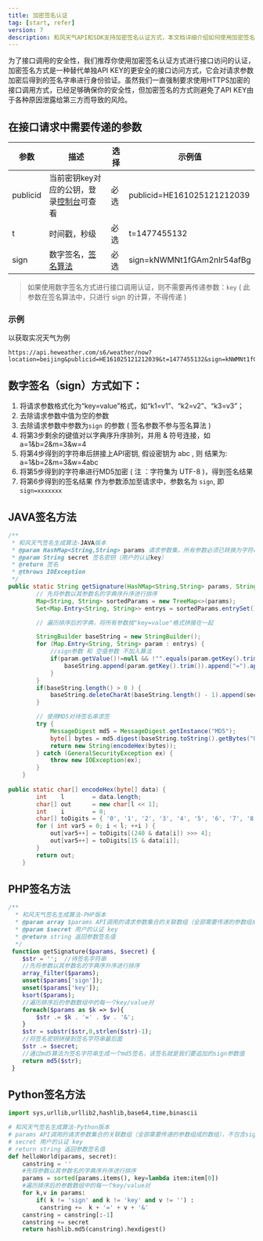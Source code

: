 ```yaml
---
title: 加密签名认证
tag: [start, refer]
version: 7
description: 和风天气API和SDK支持加密签名认证方式，本文档详细介绍如何使用加密签名的方法
---
```


为了接口调用的安全性，我们推荐你使用加密签名认证方式进行接口访问的认证，加密签名方式是一种替代单独API KEY的更安全的接口访问方式，它会对请求参数加密后得到的签名字串进行身份验证。虽然我们一直强制要求使用HTTPS加密的接口调用方式，已经足够确保你的安全性，但加密签名的方式则避免了API KEY由于各种原因泄露给第三方而导致的风险。

## 在接口请求中需要传递的参数

|参数|描述|选择|示例值|
|---|---|---|---|
|publicid|当前密钥key对应的公钥，登录[控制台](https://console.heweather.com)可查看|必选|publicid=HE161025121212039|
|t|时间戳，秒级|必选|t=1477455132|
|sign|数字签名，[签名算法](/docs/refer/secret-authorization)|必选|sign=kNWMNt1fGAm2nIr54afBg|

> 如果使用数字签名方式进行接口调用认证，则不需要再传递参数：`key` ( 此参数在签名算法中，只进行 sign 的计算，不得传递 ) 

### 示例
以获取实况天气为例
```
https://api.heweather.com/s6/weather/now?location=beijing&publicid=HE161025121212039&t=1477455132&sign=kNWMNt1fGAm2nIr54afBg
```

## 数字签名（sign）方式如下：

1. 将请求参数格式化为“key=value”格式，如“k1=v1”、“k2=v2”、“k3=v3”；
2. 去除请求参数中值为空的参数
3. 去除请求参数中参数为`sign` 的参数 ( 签名参数不参与签名算法 )
4. 将第3步剩余的键值对以字典序升序排列，并用 & 符号连接，如 a=1&b=2&m=3&w=4
5. 将第4步得到的字符串后拼接上API密钥, 假设密钥为 abc , 则 结果为:   a=1&b=2&m=3&w=4abc
6. 将第5步得到的字符串进行MD5加密 ( 注 ：字符集为 UTF-8 )，得到签名结果
7. 将第6步得到的签名结果 作为参数添加至请求中，参数名为 <code>sign</code>, 即 <code>sign=xxxxxxx</code>


## JAVA签名方法

```java
/**
 * 和风天气签名生成算法-JAVA版本
 * @param HashMap<String,String> params 请求参数集，所有参数必须已转换为字符串类型
 * @param String secret 签名密钥（用户的认证key）
 * @return 签名
 * @throws IOException
 */
public static String getSignature(HashMap<String,String> params, String secret) throws IOException {
        // 先将参数以其参数名的字典序升序进行排序
        Map<String, String> sortedParams = new TreeMap<>(params);
        Set<Map.Entry<String, String>> entrys = sortedParams.entrySet();

        // 遍历排序后的字典，将所有参数按"key=value"格式拼接在一起

        StringBuilder baseString = new StringBuilder();
        for (Map.Entry<String, String> param : entrys) {
            //sign参数 和 空值参数 不加入算法
            if(param.getValue()!=null && !"".equals(param.getKey().trim()) && !"sign".equals(param.getKey().trim()) && !"key".equals(param.getKey().trim()) && !"".equals(param.getValue().trim())) {
                baseString.append(param.getKey().trim()).append("=").append(param.getValue().trim()).append("&");
            }
        }
        if(baseString.length() > 0 ) {
            baseString.deleteCharAt(baseString.length() - 1).append(secret);
        }

        // 使用MD5对待签名串求签
        try {
            MessageDigest md5 = MessageDigest.getInstance("MD5");
            byte[] bytes = md5.digest(baseString.toString().getBytes("UTF-8"));
            return new String(encodeHex(bytes));
        } catch (GeneralSecurityException ex) {
            throw new IOException(ex);
        }
    }
    
public static char[] encodeHex(byte[] data) {
        int    l        = data.length;
        char[] out      = new char[l << 1];
        int    i        = 0;
        char[] toDigits = { '0', '1', '2', '3', '4', '5', '6', '7', '8', '9', 'a', 'b', 'c', 'd', 'e', 'f' };
        for ( int var5 = 0; i < l; ++i ) {
            out[var5++] = toDigits[(240 & data[i]) >>> 4];
            out[var5++] = toDigits[15 & data[i]];
        }
        return out;
    }
```

## PHP签名方法

```php
/**
  * 和风天气签名生成算法-PHP版本
  * @param array $params API调用的请求参数集合的关联数组（全部需要传递的参数组成的数组），不包含sign参数
  * @param $secret 用户的认证 key
  * @return string 返回参数签名值
  */
 function getSignature($params, $secret) {
    $str = '';  //待签名字符串
    //先将参数以其参数名的字典序升序进行排序
    array_filter($params);
    unset($params['sign']);
    unset($params['key']);
    ksort($params);
    //遍历排序后的参数数组中的每一个key/value对
    foreach($params as $k => $v){
        $str .= $k . '=' . $v . '&';
    }
    $str = substr($str,0,strlen($str)-1);
    //将签名密钥拼接到签名字符串最后面
    $str .= $secret;
    //通过md5算法为签名字符串生成一个md5签名，该签名就是我们要追加的sign参数值
    return md5($str);
 }
```

## Python签名方法

```python
import sys,urllib,urllib2,hashlib,base64,time,binascii

# 和风天气签名生成算法-Python版本
# params API调用的请求参数集合的关联数组（全部需要传递的参数组成的数组），不包含sign参数
# secret 用户的认证 key
# return string 返回参数签名值
def helloWorld(params, secret):
    canstring = ''
    #先将参数以其参数名的字典序升序进行排序
    params = sorted(params.items(), key=lambda item:item[0])
    #遍历排序后的参数数组中的每一个key/value对
    for k,v in params:
        if( k != 'sign' and k != 'key' and v != '') :
         canstring +=  k + '=' + v + '&'
    canstring = canstring[:-1]
    canstring += secret
    return hashlib.md5(canstring).hexdigest()
```
